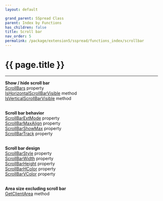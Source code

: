 ```yaml
---
layout: default

grand_parent: SSpread Class
parent: Index by Functions
has_children: false
title: Scroll bar
nav_order: 5
permalink: /package/extension5/sspread/functions_index/scrollbar
---
```

# {{ page.title }}
---

**Show / hide scroll bar**<br>
[ScrollBars](/package/extension5/sspread/properties/ScrollBars) property<br>
[IsHorizontalScrollBarVisible](/package/extension5/sspread/methods/IsHorizontalScrollBarVisible) method<br>
[IsVerticalScrollBarVisible](/package/extension5/sspread/methods/IsVerticalScrollBarVisible) method<br><br>

**Scroll bar behavior**<br>
[ScrollBarExtMode](/package/extension5/sspread/properties/ScrollBarExtMode) property<br>
[ScrollBarMaxAlign](/package/extension5/sspread/properties/ScrollBarMaxAlign) property<br>
[ScrollBarShowMax](/package/extension5/sspread/properties/ScrollBarShowMax) property<br>
[ScrollBarTrack](/package/extension5/sspread/properties/ScrollBarTrack) property<br><br>

**Scroll bar design**<br>
[ScrollBarStyle](/package/extension5/sspread/properties/ScrollBarStyle) property<br>
[ScrollBarWidth](/package/extension5/sspread/properties/ScrollBarWidth) property<br>
[ScrollBarHeight](/package/extension5/sspread/properties/ScrollBarHeight) property<br>
[ScrollBarHColor](/package/extension5/sspread/properties/ScrollBarHColor) property<br>
[ScrollBarVColor](/package/extension5/sspread/properties/ScrollBarVColor) property<br><br>

**Area size excluding scroll bar**<br>
[GetClientArea](/package/extension5/sspread/methods/GetClientArea) method<br><br>